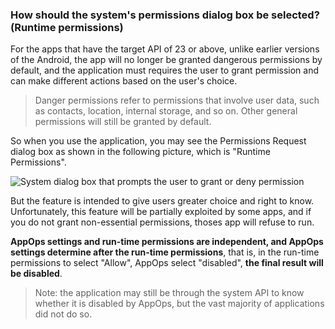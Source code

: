 ### How should the system's permissions dialog box be selected? (Runtime permissions)

For the apps that have the target API of 23 or above, unlike earlier versions of the Android, the app will no longer be granted dangerous permissions by default, and the application must requires the user to grant permission and can make different actions based on the user's choice.

> Danger permissions refer to permissions that involve user data, such as contacts, location, internal storage, and so on. Other general permissions will still be granted by default.

So when you use the application, you may see the Permissions Request dialog box as shown in the following picture, which is "Runtime Permissions".

![System dialog box that prompts the user to grant or deny permission](file:///android_res/raw/runtime_permission_dialog.png "Runtime Permission Authorization Dialog")

But the feature is intended to give users greater choice and right to know. Unfortunately, this feature will be partially exploited by some apps, and if you do not grant non-essential permissions, thoses app will refuse to run.

**AppOps settings and run-time permissions are independent, and AppOps settings determine after the run-time permissions**, that is, in the run-time permissions to select "Allow", AppOps select "disabled", **the final result will be disabled**.

> Note: the application may still be through the system API to know whether it is disabled by AppOps, but the vast majority of applications did not do so.